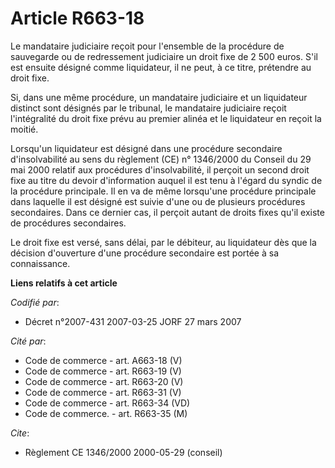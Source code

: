 # Article R663-18

Le mandataire judiciaire reçoit pour l'ensemble de la procédure de sauvegarde ou de redressement judiciaire un droit fixe de
2 500 euros. S'il est ensuite désigné comme liquidateur, il ne peut, à ce titre, prétendre au droit fixe.

Si, dans une même procédure, un mandataire judiciaire et un liquidateur distinct sont désignés par le tribunal, le mandataire
judiciaire reçoit l'intégralité du droit fixe prévu au premier alinéa et le liquidateur en reçoit la moitié.

Lorsqu'un liquidateur est désigné dans une procédure secondaire d'insolvabilité au sens du règlement (CE) n° 1346/2000 du
Conseil du 29 mai 2000 relatif aux procédures d'insolvabilité, il perçoit un second droit fixe au titre du devoir
d'information auquel il est tenu à l'égard du syndic de la procédure principale. Il en va de même lorsqu'une procédure
principale dans laquelle il est désigné est suivie d'une ou de plusieurs procédures secondaires. Dans ce dernier cas, il
perçoit autant de droits fixes qu'il existe de procédures secondaires.

Le droit fixe est versé, sans délai, par le débiteur, au liquidateur dès que la décision d'ouverture d'une procédure
secondaire est portée à sa connaissance.

**Liens relatifs à cet article**

_Codifié par_:

  - Décret n°2007-431 2007-03-25 JORF 27 mars 2007

_Cité par_:

  - Code de commerce - art. A663-18 (V)
  - Code de commerce - art. R663-19 (V)
  - Code de commerce - art. R663-20 (V)
  - Code de commerce - art. R663-31 (V)
  - Code de commerce - art. R663-34 (VD)
  - Code de commerce. - art. R663-35 (M)

_Cite_:

  - Règlement CE 1346/2000 2000-05-29 (conseil)
